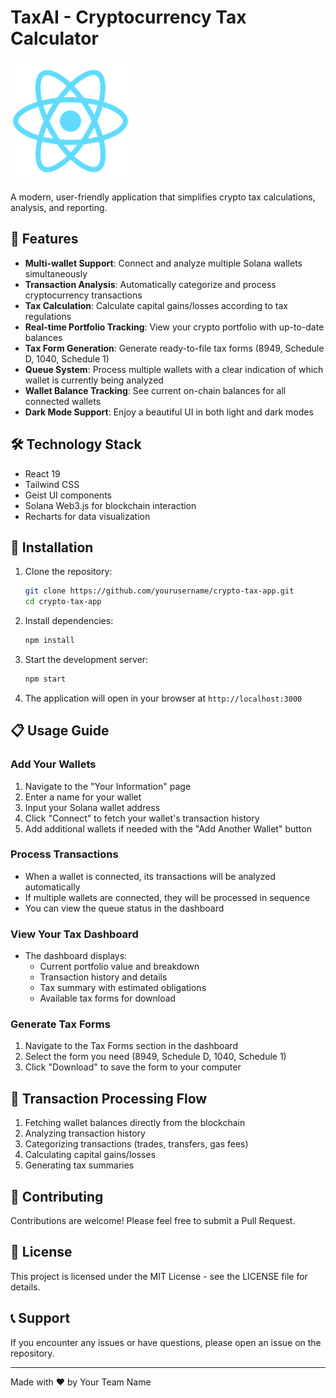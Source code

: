 # TaxAI - Cryptocurrency Tax Calculator

![TaxAI Logo](./public/logo192.png)

A modern, user-friendly application that simplifies crypto tax calculations, analysis, and reporting.

## 🚀 Features

- **Multi-wallet Support**: Connect and analyze multiple Solana wallets simultaneously
- **Transaction Analysis**: Automatically categorize and process cryptocurrency transactions
- **Tax Calculation**: Calculate capital gains/losses according to tax regulations
- **Real-time Portfolio Tracking**: View your crypto portfolio with up-to-date balances
- **Tax Form Generation**: Generate ready-to-file tax forms (8949, Schedule D, 1040, Schedule 1)
- **Queue System**: Process multiple wallets with a clear indication of which wallet is currently being analyzed
- **Wallet Balance Tracking**: See current on-chain balances for all connected wallets
- **Dark Mode Support**: Enjoy a beautiful UI in both light and dark modes

## 🛠️ Technology Stack

- React 19
- Tailwind CSS
- Geist UI components
- Solana Web3.js for blockchain interaction
- Recharts for data visualization

## 🔧 Installation

1. Clone the repository:
   ```bash
   git clone https://github.com/yourusername/crypto-tax-app.git
   cd crypto-tax-app
   ```

2. Install dependencies:
   ```bash
   npm install
   ```

3. Start the development server:
   ```bash
   npm start
   ```

4. The application will open in your browser at `http://localhost:3000`

## 📋 Usage Guide

### Add Your Wallets

1. Navigate to the "Your Information" page
2. Enter a name for your wallet
3. Input your Solana wallet address
4. Click "Connect" to fetch your wallet's transaction history
5. Add additional wallets if needed with the "Add Another Wallet" button

### Process Transactions

- When a wallet is connected, its transactions will be analyzed automatically
- If multiple wallets are connected, they will be processed in sequence
- You can view the queue status in the dashboard

### View Your Tax Dashboard

- The dashboard displays:
  - Current portfolio value and breakdown
  - Transaction history and details
  - Tax summary with estimated obligations
  - Available tax forms for download

### Generate Tax Forms

1. Navigate to the Tax Forms section in the dashboard
2. Select the form you need (8949, Schedule D, 1040, Schedule 1)
3. Click "Download" to save the form to your computer

## 🔄 Transaction Processing Flow

1. Fetching wallet balances directly from the blockchain
2. Analyzing transaction history
3. Categorizing transactions (trades, transfers, gas fees)
4. Calculating capital gains/losses
5. Generating tax summaries

## 🤝 Contributing

Contributions are welcome! Please feel free to submit a Pull Request.

## 📝 License

This project is licensed under the MIT License - see the LICENSE file for details.

## 📞 Support

If you encounter any issues or have questions, please open an issue on the repository.

---

Made with ❤️ by Your Team Name
